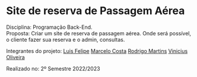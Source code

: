 # Site de reserva de Passagem Aérea
Disciplina: Programação Back-End.<br>
Proposta: Criar um site de reserva de passagem aérea. Onde será possível, o cliente fazer sua reserva e o admin, consultas.<br>

Integrantes do projeto:
<a href="https://github.com/LunosOli">Luis Felipe</a>
<a href="https://github.com/marcellu-s">Marcelo Costa</a>
<a href="https://github.com/Rodrigo-Martins-Mateus">Rodrigo Martins</a>
<a href="https://github.com/VerNancio">Vinicius Oliveira</a>

Realizado no: 2º Semestre 2022/2023
